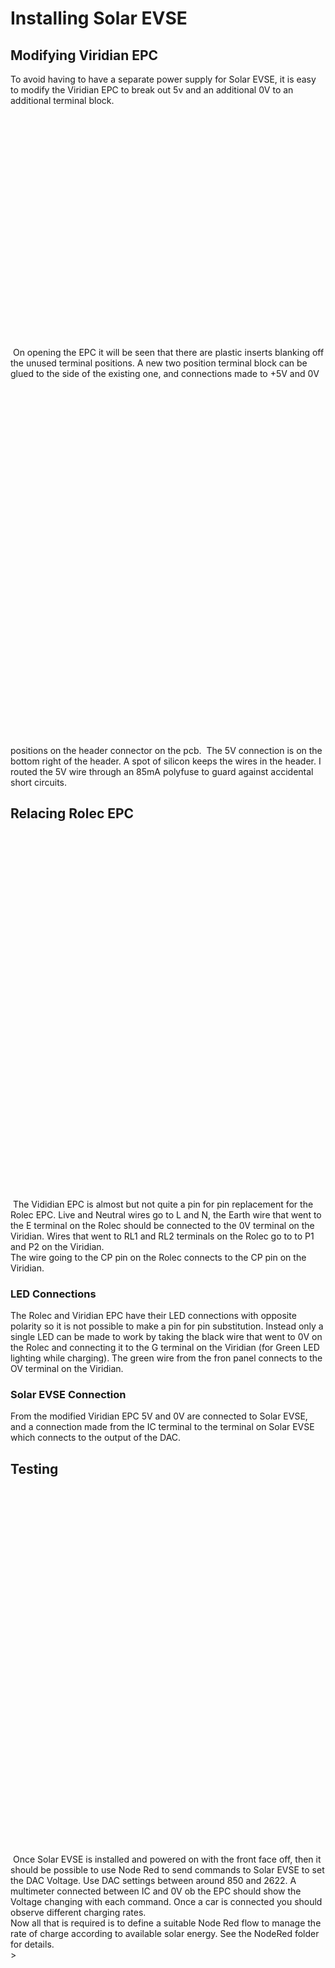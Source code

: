 <h1>Installing Solar EVSE</h1>
<h2>Modifying Viridian EPC</h2>
To avoid having to have a separate power supply for Solar EVSE, it is easy to modify the Viridian EPC to break out 5v and an additional 0V 
to an additional terminal block.<br><img href="Images/viridian_evse1.jpg" height=400px>
On opening the EPC it will be seen that there are plastic inserts blanking off the unused terminal positions.
A new two position terminal block can be glued to the side of the existing one, and connections made to +5V and 0V positions on the header connector on the pcb.
<img href="Images/viridian_evse3.jpg" height=600px>
The 5V connection is on the bottom right of the header.  A spot of silicon keeps the wires in the header.
I routed the 5V wire through an 85mA polyfuse to guard against accidental short circuits.<br>
<h2>Relacing Rolec EPC</h2><img href="Images/solar_evse_install_2.jpg" height=600px>
The Vididian EPC is almost but not quite a pin for pin replacement for the Rolec EPC.
Live and Neutral wires go to L and N, the Earth wire that went to the E terminal on the Rolec should be connected to the 0V terminal on the Viridian.
Wires that went to RL1 and RL2 terminals on the Rolec go to to P1 and P2 on the Viridian.<br>
The wire going to the CP pin on the Rolec connects to the CP pin on the Viridian.<br>
<h3>LED Connections</h3>
The Rolec and Viridian EPC have their LED connections with opposite polarity so it is not possible to make a pin for pin substitution.
Instead only a single LED can be made to work by taking the black wire that went to 0V on the Rolec and connecting it to the G terminal on the Viridian (for Green LED lighting while charging). The green wire from the fron panel connects to the OV terminal on the Viridian.<br>
<h3>Solar EVSE Connection</h3>
From the modified Viridian EPC 5V and 0V are connected to Solar EVSE, and a connection made from the IC terminal to the terminal on Solar EVSE which connects to the output of the DAC.<br>
<h2>Testing</h2><img href="Images/solar_evse_install_1.jpg" height=600px>
Once Solar EVSE is installed and powered on with the front face off, then it should be possible to use Node Red to send commands to Solar EVSE to set the DAC Voltage. Use DAC settings between around 850 and 2622.  A multimeter connected between IC and 0V ob the EPC should show the Voltage changing with each command.
Once a car is connected you should observe different charging rates.<br>
Now all that is required is to define a suitable Node Red flow to manage the rate of charge according to available solar energy.  See the NodeRed folder for details.<br>
>


